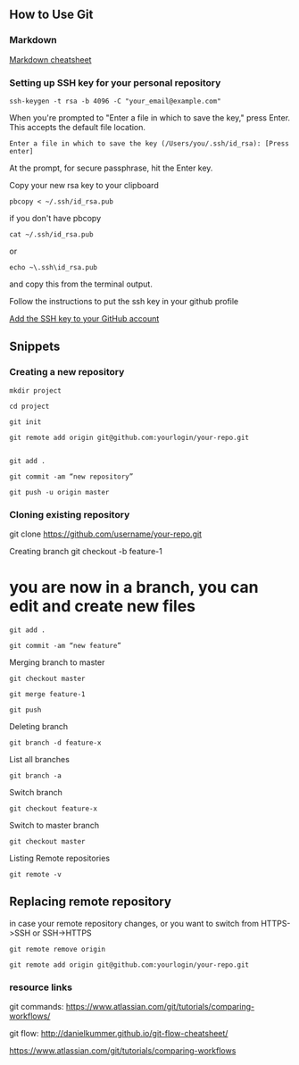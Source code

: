 ## How to Use Git



### Markdown

[Markdown cheatsheet](https://github.com/adam-p/markdown-here/wiki/Markdown-Cheatsheet)


### Setting up SSH key for your personal repository

```shell
ssh-keygen -t rsa -b 4096 -C "your_email@example.com"
```

When you're prompted to "Enter a file in which to save the key," press Enter. This accepts the default file location.

```shell
Enter a file in which to save the key (/Users/you/.ssh/id_rsa): [Press enter]

```
At the prompt, for secure passphrase, hit the Enter key. 


Copy your new rsa key to your clipboard


```
pbcopy < ~/.ssh/id_rsa.pub
```


if you don't have pbcopy
```
cat ~/.ssh/id_rsa.pub
```

or 
```
echo ~\.ssh\id_rsa.pub 
```


and copy this from the terminal output.



Follow the instructions to put the ssh key in your github profile

[Add the SSH key to your GitHub account](https://help.github.com/articles/adding-a-new-ssh-key-to-your-github-account/)


## Snippets

### Creating a new repository

```
mkdir project

cd project

git init

git remote add origin git@github.com:yourlogin/your-repo.git


git add .

git commit -am “new repository”

git push -u origin master
```


### Cloning existing repository

git clone https://github.com/username/your-repo.git

Creating branch
git checkout -b feature-1

# you are now in a branch, you can edit and create new files
```
git add .

git commit -am “new feature”
```


Merging branch to master

```
git checkout master

git merge feature-1

git push
```


Deleting branch
```
git branch -d feature-x
```


List all branches
```
git branch -a
```

Switch branch
```
git checkout feature-x
```

Switch to master branch
```
git checkout master
```

Listing Remote repositories
```
git remote -v
```


## Replacing remote repository
in case your remote repository changes, or you want to switch from HTTPS->SSH or SSH->HTTPS

```
git remote remove origin

git remote add origin git@github.com:yourlogin/your-repo.git
```


### resource links


git commands: https://www.atlassian.com/git/tutorials/comparing-workflows/

git flow: http://danielkummer.github.io/git-flow-cheatsheet/

https://www.atlassian.com/git/tutorials/comparing-workflows
